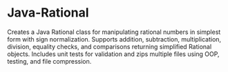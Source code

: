 # Java-Rational
Creates a Java Rational class for manipulating rational numbers in simplest form with sign normalization. Supports addition, subtraction, multiplication, division, equality checks, and comparisons returning simplified Rational objects. Includes unit tests for validation and zips multiple files using OOP, testing, and file compression.
